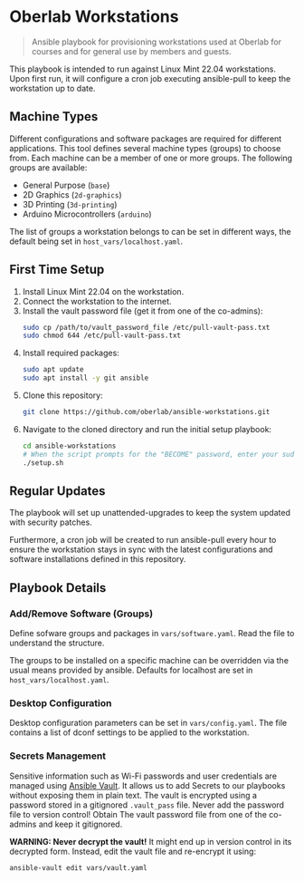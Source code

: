 # Oberlab Workstations

> Ansible playbook for provisioning workstations used at Oberlab for courses and for general use by members and guests.

This playbook is intended to run against Linux Mint 22.04 workstations. Upon first run, it will configure a cron job executing ansible-pull to keep the workstation up to date.

## Machine Types
Different configurations and software packages are required for different applications. This tool defines several machine types (groups) to choose from. Each machine can be a member of one or more groups. The following groups are available:

- General Purpose (`base`)
- 2D Graphics (`2d-graphics`)
- 3D Printing (`3d-printing`)
- Arduino Microcontrollers (`arduino`)

The list of groups a workstation belongs to can be set in different ways, the default being set in `host_vars/localhost.yaml`.

## First Time Setup
1. Install Linux Mint 22.04 on the workstation.
2. Connect the workstation to the internet.
3. Install the vault password file (get it from one of the co-admins):
   ```bash
   sudo cp /path/to/vault_password_file /etc/pull-vault-pass.txt
   sudo chmod 644 /etc/pull-vault-pass.txt
   ```
4. Install required packages:
   ```bash
   sudo apt update
   sudo apt install -y git ansible
   ```
5. Clone this repository:
   ```bash
   git clone https://github.com/oberlab/ansible-workstations.git
   ```
6. Navigate to the cloned directory and run the initial setup playbook:
   ```bash
   cd ansible-workstations
   # When the script prompts for the "BECOME" password, enter your sudo password.
   ./setup.sh
   ```

## Regular Updates
The playbook will set up unattended-upgrades to keep the system updated with security patches.

Furthermore, a cron job will be created to run ansible-pull every hour to ensure the workstation stays in sync with the latest configurations and software installations defined in this repository.

## Playbook Details

### Add/Remove Software (Groups)
Define sofware groups and packages in `vars/software.yaml`. Read the file to understand the structure.

The groups to be installed on a specific machine can be overridden via the usual means provided by ansible. Defaults for localhost are set in `host_vars/localhost.yaml`.

### Desktop Configuration
Desktop configuration parameters can be set in `vars/config.yaml`. The file contains a list of dconf settings to be applied to the workstation.

### Secrets Management
Sensitive information such as Wi-Fi passwords and user credentials are managed using [Ansible Vault](https://docs.ansible.com/ansible/latest/cli/ansible-vault.html). It allows us to add Secrets to our playbooks without exposing them in plain text. The vault is encrypted using a password stored in a gitignored `.vault_pass` file. Never add the password file to version control! Obtain The vault password file from one of the co-admins and keep it gitignored.

**WARNING: Never decrypt the vault!** It might end up in version control in its decrypted form. Instead, edit the vault file and re-encrypt it using:

```bash
ansible-vault edit vars/vault.yaml
```
